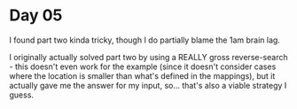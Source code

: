 # Day 05

I found part two kinda tricky, though I do partially blame the 1am brain lag.

I originally actually solved part two by using a REALLY gross reverse-search - this doesn't even work for the
example (since it doesn't consider cases where the location is smaller than what's defined in the mappings), but it
actually gave me the answer for my input, so... that's also a viable strategy I guess.
